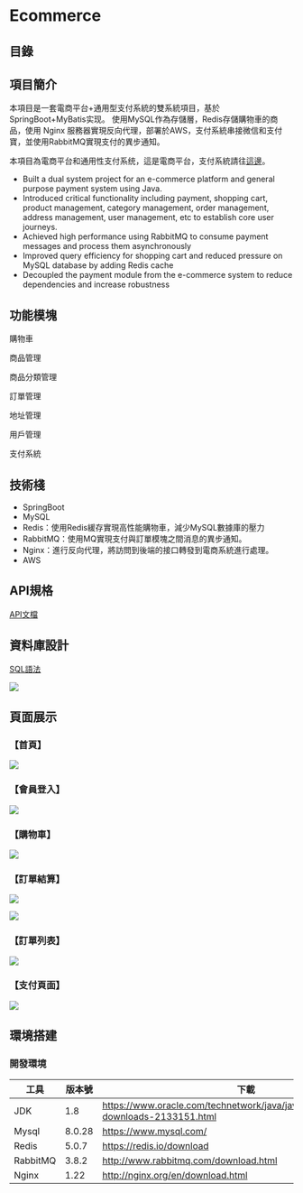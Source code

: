 # Ecommerce

##  目錄



## 項目簡介

本項目是一套電商平台+通用型支付系統的雙系統項目，基於SpringBoot+MyBatis实现。
使用MySQL作為存儲層，Redis存儲購物車的商品，使用 Nginx 服務器實現反向代理，部署於AWS，支付系統串接微信和支付寶，並使用RabbitMQ實現支付的異步通知。

本項目為電商平台和通用性支付系统，這是電商平台，支付系統請往[這邊](https://github.com/karenchuu/pay)。

* Built a dual system project for an e-commerce platform and general purpose payment system using Java.
* Introduced critical functionality including payment, shopping cart, product management, category management,
order management, address management, user management, etc to establish core user journeys.
* Achieved high performance using RabbitMQ to consume payment messages and process them asynchronously
* Improved query efficiency for shopping cart and reduced pressure on MySQL database by adding Redis cache
* Decoupled the payment module from the e-commerce system to reduce dependencies and increase robustness

## 功能模塊

購物車

商品管理

商品分類管理

訂單管理

地址管理

用戶管理

支付系統



## 技術棧

* SpringBoot
* MySQL
* Redis：使用Redis緩存實現高性能購物車，減少MySQL數據庫的壓力
* RabbitMQ：使用MQ實現支付與訂單模塊之間消息的異步通知。
* Nginx：進行反向代理，將訪問到後端的接口轉發到電商系統進行處理。
* AWS



## API規格

[API文檔](https://github.com/karenchuu/Ecommerce/tree/main/docs/api)

## 資料庫設計

[SQL語法](https://github.com/karenchuu/Ecommerce/tree/main/docs/sql)

![](https://github.com/karenchuu/Ecommerce/blob/main/docs/imgs/%E8%B3%87%E6%96%99%E5%BA%ABER%E5%9C%96.jpg)

## 頁面展示

### 【首頁】

![](https://raw.githubusercontent.com/karenchuu/oss/main/202208010025853.png)



### 【會員登入】

![](https://raw.githubusercontent.com/karenchuu/oss/main/202208010023849.png)

### 【購物車】

![](https://raw.githubusercontent.com/karenchuu/oss/main/202208010028368.png)

### 【訂單結算】

![](https://raw.githubusercontent.com/karenchuu/oss/main/202208010029204.png)

![](https://raw.githubusercontent.com/karenchuu/oss/main/202208010029487.png)

### 【訂單列表】

![](https://raw.githubusercontent.com/karenchuu/oss/main/202207272229024.png)

### 【支付頁面】

![](https://raw.githubusercontent.com/karenchuu/oss/main/202207272232977.png)



## 環境搭建

### 開發環境

| 工具     | 版本號   | 下載                                                                                   |
| -------- |-------|--------------------------------------------------------------------------------------|
| JDK      | 1.8   | https://www.oracle.com/technetwork/java/javase/downloads/jdk8-downloads-2133151.html |
| Mysql    | 8.0.28 | https://www.mysql.com/                                                               |
| Redis    | 5.0.7 | https://redis.io/download                                                            |
| RabbitMQ | 3.8.2 | http://www.rabbitmq.com/download.html                                                |
| Nginx    | 1.22  | http://nginx.org/en/download.html                                                    |

